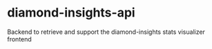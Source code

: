 # diamond-insights-api
Backend to retrieve and support the diamond-insights stats visualizer frontend
